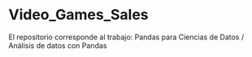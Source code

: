 # Video_Games_Sales
El repositorio corresponde al trabajo: Pandas para Ciencias de Datos / Análisis de datos con Pandas
